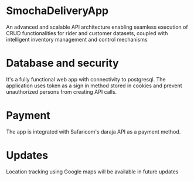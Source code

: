 # SmochaDeliveryApp
An advanced and scalable API architecture enabling seamless execution of CRUD functionalities for rider and customer datasets, coupled with intelligent inventory management and control mechanisms
# Database and security
It's a fully functional web app with connectivity to postgresql.
The application uses token as a sign in method stored in cookies and prevent unauthorized persons from creating API calls.
# Payment
The app is integrated with Safaricom's daraja API as a payment method.
# Updates
Location tracking using Google maps will be available in future updates 
